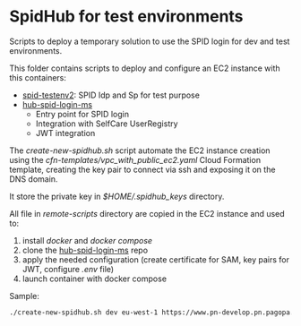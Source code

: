# SpidHub for test environments

Scripts to deploy a temporary solution to use the SPID login for dev and test environments.

This folder contains scripts to deploy and configure an EC2 instance with this containers:

- [spid-testenv2](https://github.com/italia/spid-testenv2): SPID Idp and Sp for test purpose
- [hub-spid-login-ms](https://github.com/pagopa/hub-spid-login-ms)
  - Entry point for SPID login 
  - Integration with SelfCare UserRegistry
  - JWT integration

The _create-new-spidhub.sh_ script automate the EC2 instance creation using the _cfn-templates/vpc_with_public_ec2.yaml_
Cloud Formation template, creating the key pair to connect via ssh and exposing it on the DNS domain.

It store the private key in _$HOME/.spidhub_keys_ directory.

All file in _remote-scripts_ directory are copied in the EC2 instance and used to:
1. install _docker_ and _docker compose_
2. clone the [hub-spid-login-ms](https://github.com/pagopa/hub-spid-login-ms) repo
3. apply the needed configuration (create certificate for SAM, key pairs for JWT, configure _.env_ file)
4. launch container with docker compose

Sample:

```bash
./create-new-spidhub.sh dev eu-west-1 https://www.pn-develop.pn.pagopa.it/ <user registry apikey>
```